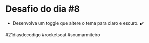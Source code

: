 # Desafio do dia #8

+ Desenvolva um toggle que altere o tema para claro e escuro. ✔️

#21diasdecodigo #rocketseat #soumarmiteiro